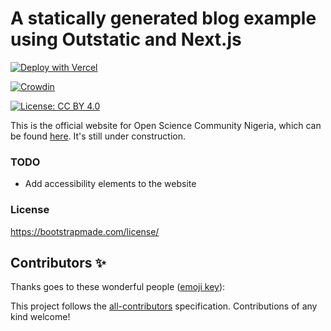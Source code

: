 # A statically generated blog example using Outstatic and Next.js

[![Deploy with Vercel](https://vercel.com/button)](https://vercel.com/new/clone?repository-url=https%3A%2F%2Fgithub.com%2Favitorio%2Foutstatic%2Ftree%2Fmain%2Fexamples%2Fblog&env=OST_GITHUB_ID,OST_GITHUB_SECRET,OST_TOKEN_SECRET&project-name=outstatic-blog&repo-name=outstatic-blog&demo-title=Outstatic%20Blog%20Demo&demo-description=A%20statically%20generated%20blog%20example%20using%20Outstatic&demo-url=https%3A%2F%2Foutstatic-example-blog.vercel.app%2F&demo-image=https%3A%2F%2Foutstatic.com%2Fimages%2Foutstatic-demo.png&envDescription=API%20Keys%20needed%20for%20installation&envLink=https%3A%2F%2Foutstatic.com%2Fdocs%2Fenvironment-variables)


[![Crowdin](https://badges.crowdin.net/oscsa-website-translation/localized.svg)](https://crowdin.com/project/oscsa-website-translation)
<!-- ALL-CONTRIBUTORS-BADGE:START - Do not remove or modify this section -->

[![License: CC BY 4.0](https://img.shields.io/badge/License-CC_BY_4.0-lightgrey.svg)](https://creativecommons.org/licenses/by/4.0/)


This is the official website for Open Science Community Nigeria, which can be found [here](https://www.oscnigeria.org). It's still under construction.

### TODO
- Add accessibility elements to the website

### License
https://bootstrapmade.com/license/

## Contributors ✨

Thanks goes to these wonderful people ([emoji key](https://allcontributors.org/docs/en/emoji-key)):


<!-- ALL-CONTRIBUTORS-LIST:END -->

This project follows the [all-contributors](https://github.com/all-contributors/all-contributors) specification. Contributions of any kind welcome!
